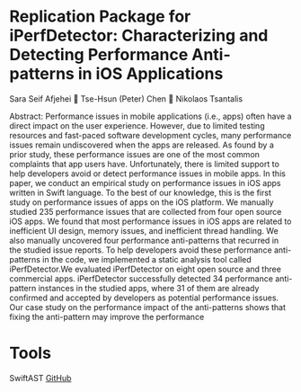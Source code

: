 # Replication Package for iPerfDetector: Characterizing and Detecting Performance Anti-patterns in iOS Applications

Sara Seif Afjehei  Tse-Hsun (Peter) Chen  Nikolaos Tsantalis

Abstract: Performance issues in mobile applications (i.e., apps) often have a direct impact on the user experience. However, due to limited testing resources and fast-paced software development cycles, many performance issues remain undiscovered when the apps are released. As found by a prior study, these performance issues are one of the most common complaints that app users have. Unfortunately, there is limited support to help developers avoid or detect
performance issues in mobile apps.
In this paper, we conduct an empirical study on performance issues in iOS apps written in Swift language. To the best of our knowledge, this is the first study on performance issues of apps on the iOS platform. We manually studied 235 performance issues that are collected from four open source iOS apps. We found that most performance issues in iOS apps are related to inefficient UI design, memory issues, and inefficient thread handling. We also manually uncovered four performance anti-patterns that recurred in the studied issue reports. To help developers avoid these performance anti-patterns in the code, we implemented a static analysis tool called iPerfDetector.We evaluated iPerfDetector on eight open source and three commercial apps. iPerfDetector successfully detected 34 performance anti-pattern instances in the studied apps, where 31 of them are already confirmed and accepted by developers as potential performance issues. Our case study on the performance impact of the anti-patterns shows that fixing the anti-pattern may improve the performance


# Tools
SwiftAST [GitHub](https://github.com/yanagiba/swift-ast)
